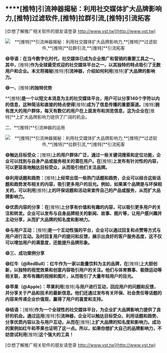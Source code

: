 ## ****[推特]**引流神器揭秘：利用社交媒体扩大品牌影响力,**[推特]**过滤软件,**[推特]**拉群引流,**[推特]**引流拓客**

[😍想了解推广相关软件的朋友请登录 http://www.vst.tw](http://www.vst.tw)

 <center><img src="https://vst.tw/MP4/tuiguang/png/0.png" alt="**[推特]**引流神器揭秘：利用社交媒体扩大品牌影响力,**[推特]**过滤软件,**[推特]**拉群引流,**[推特]**引流拓客"></center>

**😄导语：在当今数字化时代，社交媒体已成为企业推广和营销的重要工具之一。其中，**[推特]**作为全球最受欢迎的社交媒体平台之一，以其独特的特点吸引了无数用户和企业。本文将揭秘**[推特]**引流神器，介绍如何利用**[推特]**扩大品牌的影响力。**

**😄一、**[推特]**的独特优势**

**[推特]**是一个以短文本消息为主的社交媒体平台，用户可以分享140个字符以内的信息，这种简洁和直接的特点使得**[推特]**成为了信息传播的重要渠道。**[推特]**拥有庞大的用户群体，每天有数亿的用户在上面发布和浏览信息，这为企业在**[推特]**上扩大品牌影响力提供了广阔的机会。

二、**[推特]**引流神器的运用

 <center><img src="https://vst.tw/MP4/tuiguang/png/2.png" alt="**[推特]**引流神器揭秘：利用社交媒体扩大品牌影响力,**[推特]**过滤软件,**[推特]**拉群引流,**[推特]**引流拓客"></center>

**😄触达目标受众：**[推特]**上的用户群体广泛，通过一些关键词搜索和定位功能，企业可以找到与自身产品或服务相关的潜在用户。在**[推特]**上发布有针对性的内容，可以更容易地触达目标受众，从而吸引他们关注品牌。**

**😄利用话题和趋势：**[推特]**上经常出现一些热门话题和趋势，企业可以结合这些话题和趋势发布相关的内容，吸引更多用户的目光。例如，如果某个品牌是与环保相关的，可以利用**[推特]**上的环保话题和活动来宣传自己的产品或服务，从而扩大品牌影响力。**

**😄优质内容的分享：在**[推特]**上分享有价值和有趣的内容，可以吸引更多用户的关注和转发。企业可以发布与自身品牌相关的新闻、故事、图片等，让用户感兴趣并主动分享，从而扩大品牌的知名度和影响力。**

**😄与用户互动：**[推特]**是一个互动性强的平台，企业可以通过回复和点赞等方式与用户进行互动。及时回复用户的提问和反馈，展示出良好的客户服务态度，这不仅可以增加用户的满意度，还能提升品牌形象。**

**😄三、成功案例分享**

**😄红牛（@RedBull）：红牛作为一家以能量饮料为主的品牌，在**[推特]**上大胆创新，以独特的视觉效果和创意内容吸引用户的关注。他们与体育赛事、极限运动等相关联，发布有趣的视频和图片，从而吸引了大量年轻用户的目光。**

**😄苹果（@Apple）：苹果利用**[推特]**与用户进行互动，回应用户的问题和反馈，并分享关于产品和技术的最新信息。他们还通过发布有关环保、社会责任等话题的内容来传递企业价值观，赢得了用户的喜爱和支持。**

**😄结语：**[推特]**作为一个全球性的社交媒体平台，为企业扩大品牌影响力提供了良好的机会。通过运用**[推特]**引流神器，企业可以触达目标受众、利用话题和趋势、分享优质内容以及与用户互动，从而在**[推特]**上扩大品牌的知名度和影响力。成功的案例如红牛和苹果也证明了这一点。所以，如果你想扩大自己的品牌影响力，不妨尝试利用**[推特]**这个强大的工具！**

[😍想了解推广相关软件的朋友请登录 http://www.vst.tw](http://www.vst.tw)



